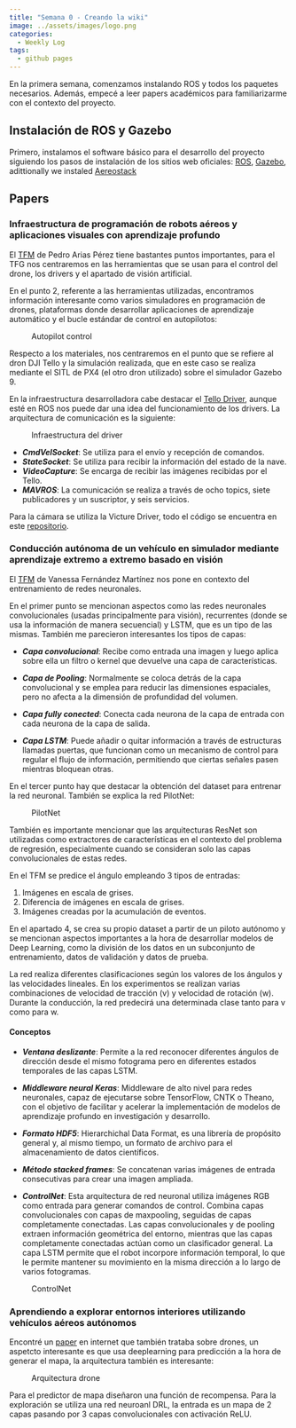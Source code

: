 ```yaml
---
title: "Semana 0 - Creando la wiki"
image: ../assets/images/logo.png
categories:
  - Weekly Log
tags:
  - github pages
---
```


En la primera semana, comenzamos instalando ROS y todos los paquetes necesarios. Además, empecé a leer papers académicos para familiarizarme con el contexto del proyecto.

## Instalación de ROS y Gazebo

Primero, instalamos el software básico para el desarrollo del proyecto siguiendo los pasos de instalación de los sitios web oficiales: [ROS](https://docs.ros.org/en/humble/Installation/Ubuntu-Install-Debians.html), [Gazebo](https://classic.gazebosim.org/tutorials?tut=install_ubuntu), adittionally we instaled [Aereostack](https://aerostack2.github.io/_00_getting_started/source_install.html)


## Papers
### Infraestructura de programación de robots aéreos y aplicaciones visuales con aprendizaje profundo

El [TFM](https://gsyc.urjc.es/jmplaza/students/tfm-drones-followperson-pedro_arias-2022.pdf) de Pedro Arias Pérez tiene bastantes puntos importantes, para el TFG nos centraremos en las herramientas que se usan para el control del drone, los drivers y el apartado de visión artificial.

En el punto 2, referente a las herramientas utilizadas, encontramos información interesante como varios simuladores en programación de drones, plataformas donde desarrollar aplicaciones de aprendizaje automático y el bucle estándar de control en autopilotos:

<figure class="align-center" style="width:70%">
  <img src="{{ site.url }}{{ site.baseurl }}/assets/images/post0/autopilotControl.png" alt="">
  <figcaption>Autopilot control</figcaption>
</figure>

Respecto a los materiales, nos centraremos en el punto que se refiere al dron DJI Tello y la simulación realizada, que en este caso se realiza mediante el SITL de PX4 (el otro dron utilizado) sobre el simulador Gazebo 9.

En la infraestructura desarrolladora cabe destacar el [Tello Driver](https://github.com/JdeRobot/drones/tree/melodic-devel), aunque esté en ROS nos puede dar una idea del funcionamiento de los drivers. La arquitectura de comunicación es la siguiente: 

<figure class="align-center" style="width:70%">
  <img src="{{ site.url }}{{ site.baseurl }}/assets/images/post0/telloDriver.png" alt="">
  <figcaption>Infraestructura del driver</figcaption>
</figure>

* ***CmdVelSocket***: Se utiliza para el envío y recepción de comandos.
* ***StateSocket***: Se utiliza para recibir la información del estado de la nave.
* ***VideoCapture***: Se encarga de recibir las imágenes recibidas por el Tello.
* ***MAVROS***: La comunicación se realiza a través de ocho topics, siete publicadores y un suscriptor, y seis servicios.

Para la cámara se utiliza la Victure Driver, todo el código se encuentra en este [repositorio](https://github.com/RoboticsLabURJC/2021-tfm-pedro-arias/tree/main).

### Conducción autónoma de un vehículo en simulador mediante aprendizaje extremo a extremo basado en visión

El [TFM](https://gsyc.urjc.es/jmplaza/students/tfm-deeplearning_autonomous_navigation-vanessa-2019.pdf) de Vanessa Fernández Martínez nos pone en contexto del entrenamiento de redes neuronales.

En el primer punto se mencionan aspectos como las redes neuronales convolucionales (usadas principalmente para visión), recurrentes (donde se usa la información de manera secuencial) y LSTM, que es un tipo de las mismas. También me parecieron interesantes los tipos de capas:

* ***Capa convolucional***: Recibe como entrada una imagen y luego aplica sobre ella un filtro o kernel que devuelve una capa de características.

* ***Capa de Pooling***: Normalmente se coloca detrás de la capa convolucional y se emplea para reducir las dimensiones espaciales, pero no afecta a la dimensión de profundidad del volumen.

* ***Capa fully conected***: Conecta cada neurona de la capa de entrada con cada neurona de la capa de salida.

* ***Capa LSTM***: Puede añadir o quitar información a través de estructuras llamadas puertas, que funcionan como un mecanismo de control para regular el flujo de información, permitiendo que ciertas señales pasen mientras bloquean otras.

En el tercer punto hay que destacar la obtención del dataset para entrenar la red neuronal. También se explica la red PilotNet:

<figure class="align-center" style="width:70%">
  <img src="{{ site.url }}{{ site.baseurl }}/assets/images/post0/pilotNet.png" alt="">
  <figcaption>PilotNet</figcaption>
</figure>

También es importante mencionar que las arquitecturas ResNet son utilizadas como extractores de características en el contexto del problema de regresión, especialmente cuando se consideran solo las capas convolucionales de estas redes.

En el TFM se predice el ángulo empleando 3 tipos de entradas:
1. Imágenes en escala de grises.
2. Diferencia de imágenes en escala de grises.
3. Imágenes creadas por la acumulación de eventos.

En el apartado 4, se crea su propio dataset a partir de un piloto autónomo y se mencionan aspectos importantes a la hora de desarrollar modelos de Deep Learning, como la división de los datos en un subconjunto de entrenamiento, datos de validación y datos de prueba.

La red realiza diferentes clasificaciones según los valores de los ángulos y las velocidades lineales. En los experimentos se realizan varias combinaciones de velocidad de tracción (v) y velocidad de rotación (w). Durante la conducción, la red predecirá una determinada clase tanto para v como para w.

#### Conceptos
* ***Ventana deslizante***: Permite a la red reconocer diferentes ángulos de dirección desde el mismo fotograma pero en diferentes estados temporales de las capas LSTM.

* ***Middleware neural Keras***: Middleware de alto nivel para redes neuronales, capaz de ejecutarse sobre TensorFlow, CNTK o Theano, con el objetivo de facilitar y acelerar la implementación de modelos de aprendizaje profundo en investigación y desarrollo.

* ***Formato HDF5***: Hierarchichal Data Format, es una librería de propósito general y, al mismo tiempo, un formato de archivo para el almacenamiento de datos científicos.

* ***Método stacked frames***: Se concatenan varias imágenes de entrada consecutivas para crear una imagen ampliada.

* ***ControlNet***: Esta arquitectura de red neuronal utiliza imágenes RGB como entrada para generar comandos de control. Combina capas convolucionales con capas de maxpooling, seguidas de capas completamente conectadas. Las capas convolucionales y de pooling extraen información geométrica del entorno, mientras que las capas completamente conectadas actúan como un clasificador general. La capa LSTM permite que el robot incorpore información temporal, lo que le permite mantener su movimiento en la misma dirección a lo largo de varios fotogramas.

<figure class="align-center" style="width:70%">
  <img src="{{ site.url }}{{ site.baseurl }}/assets/images/post0/controlNet.png" alt="">
  <figcaption>ControlNet</figcaption>
</figure>


### Aprendiendo a explorar entornos interiores utilizando vehículos aéreos autónomos

Encontré un [paper](https://arxiv.org/abs/2309.06986) en internet que también trataba sobre drones, un aspetcto interesante es que usa deeplearning para predicción a la hora de generar el mapa, la arquitectura también es interesante:

<figure class="align-center" style="width:70%">
  <img src="{{ site.url }}{{ site.baseurl }}/assets/images/post0/droneArchitecture.png" alt="">
  <figcaption>Arquitectura drone</figcaption>
</figure>

Para el predictor de mapa diseñaron una función de recompensa. Para la exploración se utiliza una red neuroanl DRL, la entrada es un mapa de 2 capas pasando por 3 capas convolucionales con activación ReLU.


